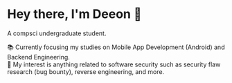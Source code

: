 # Hey there, I'm Deeon 👋

A compsci undergraduate student.

📚 Currently focusing my studies on Mobile App Development (Android) and Backend Engineering. <br>
🍵 My interest is anything related to software security such as security flaw research (bug bounty), reverse engineering, and more.
